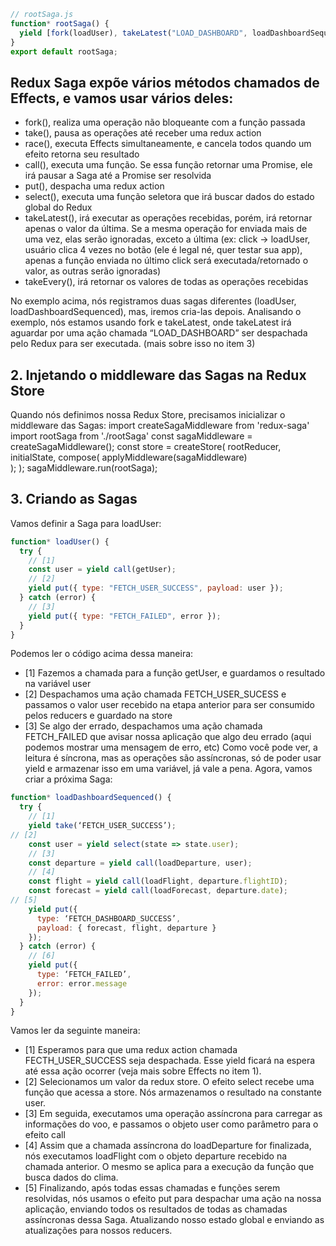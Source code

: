```js
// rootSaga.js
function* rootSaga() {
  yield [fork(loadUser), takeLatest("LOAD_DASHBOARD", loadDashboardSequenced)];
}
export default rootSaga;
```

## Redux Saga expõe vários métodos chamados de Effects, e vamos usar vários deles:

- fork(), realiza uma operação não bloqueante com a função passada
- take(), pausa as operações até receber uma redux action
- race(), executa Effects simultaneamente, e cancela todos quando um efeito retorna seu resultado
- call(), executa uma função. Se essa função retornar uma Promise, ele irá pausar a Saga até a Promise ser resolvida
- put(), despacha uma redux action
- select(), executa uma função seletora que irá buscar dados do estado global do Redux
- takeLatest(), irá executar as operações recebidas, porém, irá retornar apenas o valor da última. Se a mesma operação for enviada mais de uma vez, elas serão ignoradas, exceto a última (ex: click -> loadUser, usuário clica 4 vezes no botão (ele é legal né, quer testar sua app), apenas a função enviada no último click será executada/retornado o valor, as outras serão ignoradas)
- takeEvery(), irá retornar os valores de todas as operações recebidas

No exemplo acima, nós registramos duas sagas diferentes (loadUser, loadDashboardSequenced), mas, iremos cria-las depois. Analisando o exemplo, nós estamos usando fork e takeLatest, onde takeLatest irá aguardar por uma ação chamada “LOAD_DASHBOARD” ser despachada pelo Redux para ser executada. (mais sobre isso no item 3)

## 2. Injetando o middleware das Sagas na Redux Store
   Quando nós definimos nossa Redux Store, precisamos inicializar o middleware das Sagas:
   import createSagaMiddleware from 'redux-saga'
   import rootSaga from './rootSaga'
   const sagaMiddleware = createSagaMiddleware();
   const store = createStore(
   rootReducer,
   initialState,
   compose(
   applyMiddleware(sagaMiddleware)  
    );
   );
   sagaMiddleware.run(rootSaga);
## 3. Criando as Sagas
   Vamos definir a Saga para loadUser:

```js
function* loadUser() {
  try {
    // [1]
    const user = yield call(getUser);
    // [2]
    yield put({ type: "FETCH_USER_SUCCESS", payload: user });
  } catch (error) {
    // [3]
    yield put({ type: "FETCH_FAILED", error });
  }
}
```

Podemos ler o código acima dessa maneira:

- [1] Fazemos a chamada para a função getUser, e guardamos o resultado na variável user
- [2] Despachamos uma ação chamada FETCH_USER_SUCESS e passamos o valor user recebido na etapa anterior para ser consumido pelos reducers e guardado na store
- [3] Se algo der errado, despachamos uma ação chamada FETCH_FAILED que avisar nossa aplicação que algo deu errado (aqui podemos mostrar uma mensagem de erro, etc)
  Como você pode ver, a leitura é síncrona, mas as operações são assíncronas, só de poder usar yield e armazenar isso em uma variável, já vale a pena.
  Agora, vamos criar a próxima Saga:

```js
function* loadDashboardSequenced() {
  try {
    // [1]
    yield take(‘FETCH_USER_SUCCESS’);
// [2]
    const user = yield select(state => state.user);
    // [3]
    const departure = yield call(loadDeparture, user);
    // [4]
    const flight = yield call(loadFlight, departure.flightID);
    const forecast = yield call(loadForecast, departure.date);
// [5]
    yield put({
      type: ‘FETCH_DASHBOARD_SUCCESS’,
      payload: { forecast, flight, departure }
    });
  } catch (error) {
    // [6]
    yield put({
      type: ‘FETCH_FAILED’,
      error: error.message
    });
  }
}
```

Vamos ler da seguinte maneira:
- [1] Esperamos para que uma redux action chamada FECTH_USER_SUCCESS seja despachada. Esse yield ficará na espera até essa ação ocorrer (veja mais sobre Effects no item 1).
- [2] Selecionamos um valor da redux store. O efeito select recebe uma função que acessa a store. Nós armazenamos o resultado na constante user.
- [3] Em seguida, executamos uma operação assíncrona para carregar as informações do voo, e passamos o objeto user como parâmetro para o efeito call
- [4] Assim que a chamada assíncrona do loadDeparture for finalizada, nós executamos loadFlight com o objeto departure recebido na chamada anterior. O mesmo se aplica para a execução da função que busca dados do clima.
- [5] Finalizando, após todas essas chamadas e funções serem resolvidas, nós usamos o efeito put para despachar uma ação na nossa aplicação, enviando todos os resultados de todas as chamadas assíncronas dessa Saga. Atualizando nosso estado global e enviando as atualizações para nossos reducers.
